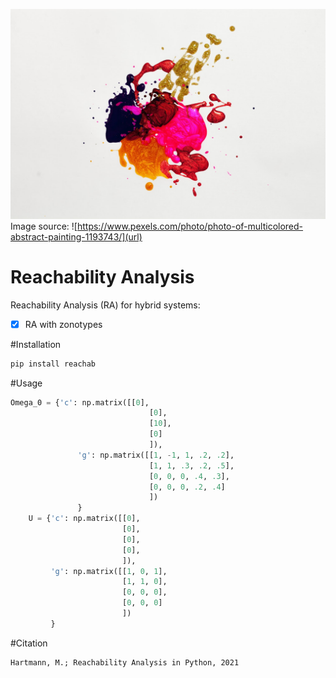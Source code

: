 ![GitHub Logo](/images/pexels-free-creative-stuff-1193743.jpg)
Image source: ![https://www.pexels.com/photo/photo-of-multicolored-abstract-painting-1193743/](url)


# Reachability Analysis
Reachability Analysis (RA) for hybrid systems:

- [x] RA with zonotypes

#Installation
```bash
pip install reachab
```

#Usage

```python
Omega_0 = {'c': np.matrix([[0],
                               [0],
                               [10],
                               [0]
                               ]),
               'g': np.matrix([[1, -1, 1, .2, .2],
                               [1, 1, .3, .2, .5],
                               [0, 0, 0, .4, .3],
                               [0, 0, 0, .2, .4]
                               ])
               }
    U = {'c': np.matrix([[0],
                         [0],
                         [0],
                         [0],
                         ]),
         'g': np.matrix([[1, 0, 1],
                         [1, 1, 0],
                         [0, 0, 0],
                         [0, 0, 0]
                         ])
         }
```

#Citation

```
Hartmann, M.; Reachability Analysis in Python, 2021
```